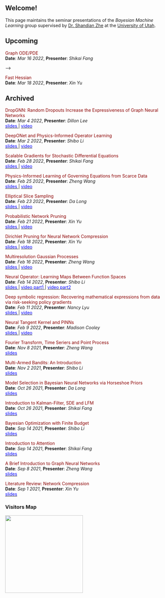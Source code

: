 ## Welcome!

This page maintains the seminar presentations of the *Bayesian Machine Learning* group supervised by [Dr. Shandian Zhe](https://www.cs.utah.edu/~zhe/) at the [University of Utah](https://www.utah.edu/).

## Upcoming

<span style="color:darkred;">  Graph ODE/PDE </span> \
**Date**: *Mar 16 2022*, **Presenter**: *Shikai Fang* 
<!-- <!-- [<span style="color:blue;"> slides </span>]() | [<span style="color:blue;"> video </span>]() --> -->

<span style="color:darkred;">  Fast Hessian </span> \
**Date**: *Mar 18 2022*, **Presenter**: *Xin Yu* 
<!-- [<span style="color:blue;"> slides </span>]() | [<span style="color:blue;"> video </span>]() -->


## Archived

<span style="color:darkred;">  DropGNN: Random Dropouts Increase the Expressiveness of Graph Neural Networks </span> \
**Date**: *Mar 4 2022*, **Presenter**: *Dillon Lee* \
[<span style="color:blue;"> slides </span>](http://github.com/uubayesmlgroup/uubayesmlgroup.github.io/blob/main/slides/DropGNN_Dillon.pdf) | [<span style="color:blue;"> video </span>](https://www.youtube.com/watch?v=S-HevqoWIOY)

<span style="color:darkred;">  DeepONet and Physics-Informed Operator Learning </span> \
**Date**: *Mar 2 2022*, **Presenter**: *Shibo Li* \
[<span style="color:blue;"> slides </span>](http://github.com/uubayesmlgroup/uubayesmlgroup.github.io/blob/main/slides/DeepONet_ShiboLi.pdf) | [<span style="color:blue;"> video </span>](https://www.youtube.com/watch?v=bOJc-BEcH3s)

<span style="color:darkred;">  Scalable Gradients for Stochastic Differential Equations </span> \
**Date**: *Feb 28 2022*, **Presenter**: *Shikai Fang* \
[<span style="color:blue;"> slides </span>](http://github.com/uubayesmlgroup/uubayesmlgroup.github.io/blob/main/slides/latent_SDE_fang_with_draft.pdf) | [<span style="color:blue;"> video </span>](https://www.youtube.com/watch?v=Q4l2zJ_Ko7o)

<span style="color:darkred;">  Physics-Informed Learning of Governing Equations from Scarce Data </span> \
**Date**: *Feb 25 2022*, **Presenter**: *Zheng Wang* \
[<span style="color:blue;"> slides </span>](http://github.com/uubayesmlgroup/uubayesmlgroup.github.io/blob/main/slides/PINN_Zheng.pdf) | [<span style="color:blue;"> video </span>](https://www.youtube.com/watch?v=Nc9EMuCtku0)

<span style="color:darkred;">  Elliptical Slice Sampling </span> \
**Date**: *Feb 23 2022*, **Presenter**: *Da Long* \
[<span style="color:blue;"> slides </span>](http://github.com/uubayesmlgroup/uubayesmlgroup.github.io/blob/main/slides/Elliptical_Slice_Sampling_DaLong.pdf) | [<span style="color:blue;"> video </span>](https://www.youtube.com/watch?v=9KU8SYsxL7s)

<span style="color:darkred;">  Probabilistic Network Pruning </span> \
**Date**: *Feb 21 2022*, **Presenter**: *Xin Yu* \
[<span style="color:blue;"> slides </span>](http://github.com/uubayesmlgroup/uubayesmlgroup.github.io/blob/main/slides/probabilistic_network-pruning-XinYu-02182022.pdf) | [<span style="color:blue;"> video </span>](https://www.youtube.com/watch?v=Z-4eF04QpZg)

<span style="color:darkred;">  Dirichlet Pruning for Neural Network Compression </span> \
**Date**: *Feb 18 2022*, **Presenter**: *Xin Yu* \
[<span style="color:blue;"> slides </span>](http://github.com/uubayesmlgroup/uubayesmlgroup.github.io/blob/main/slides/probabilistic_network-pruning-XinYu-02182022.pptx.pdf) | [<span style="color:blue;"> video </span>](https://www.youtube.com/watch?v=R4yXSuyXs5s)


<span style="color:darkred;"> Multiresolution Gaussian Processes </span> \
**Date**: *Feb 16 2022*, **Presenter**: *Zheng Wang*\
[<span style="color:blue;"> slides </span>](http://github.com/uubayesmlgroup/uubayesmlgroup.github.io/blob/main/slides/Multiresolution_Gaussian_Processes_Zheng.pdf) | [<span style="color:blue;"> video </span>](https://www.youtube.com/watch?v=NeuBKU9IofI)

<span style="color:darkred;"> Neural Operator: Learning Maps Between Function Spaces</span> \
**Date**: *Feb 14 2022*, **Presenter**: *Shibo Li*\
[<span style="color:blue;"> slides </span>](http://github.com/uubayesmlgroup/uubayesmlgroup.github.io/blob/main/slides/NeuralOperator_ShiboLi.pdf) | [<span style="color:blue;"> video part1 </span>](https://www.youtube.com/watch?v=zFkUXj2s2s4) | [<span style="color:blue;"> video part2 </span>](https://www.youtube.com/watch?v=UQIXfrGnuvY&t=996s)

<span style="color:darkred;"> Deep symbolic regression: Recovering mathematical expressions from data via risk-seeking policy gradients </span> \
**Date**: *Feb 11 2022*, **Presenter**: *Nancy Lyu*\
[<span style="color:blue;"> slides </span>](http://github.com/uubayesmlgroup/uubayesmlgroup.github.io/blob/main/slides/DSR_Nancy.pdf) | [<span style="color:blue;"> video </span>](https://www.youtube.com/watch?v=sU7LmV8xhuc)

<span style="color:darkred;"> Neural Tangent Kernel and PINNs </span> \
**Date**: *Feb 9 2022*, **Presenter**: *Madison Cooley*\
[<span style="color:blue;"> slides </span>](http://github.com/uubayesmlgroup/uubayesmlgroup.github.io/blob/main/slides/NTK_Madi.pdf) | [<span style="color:blue;"> video </span>](https://www.youtube.com/watch?v=hy4CyjXX2dA)

<span style="color:darkred;"> Fourier Transform, Time Seriers and Point Process</span> \
**Date**: *Nov 8 2021*, **Presenter**: *Zheng Wang*\
[<span style="color:blue;"> slides </span>](http://github.com/uubayesmlgroup/uubayesmlgroup.github.io/blob/main/slides/fourier_zheng_wang.pdf) 

<span style="color:darkred;"> Multi-Armed Bandits: An Introduction </span> \
**Date**: *Nov 2 2021*, **Presenter**: *Shibo Li*\
[<span style="color:blue;"> slides </span>](http://github.com/uubayesmlgroup/uubayesmlgroup.github.io/blob/main/slides/MAB_Shibo.pdf) 


<span style="color:darkred;"> Model Selection in Bayesian Neural Networks via Horseshoe Priors</span> \
**Date**: *Oct 26 2021*, **Presenter**: *Da Long*\
[<span style="color:blue;"> slides </span>](http://github.com/uubayesmlgroup/uubayesmlgroup.github.io/blob/main/slides/Hourseshoe_Da.pdf) 

<span style="color:darkred;"> Introduction to Kalman-Filter, SDE and LFM</span> \
**Date**: *Oct 26 2021*, **Presenter**: *Shikai Fang*\
[<span style="color:blue;"> slides </span>](http://github.com/uubayesmlgroup/uubayesmlgroup.github.io/blob/main/slides/Kalman_SDE_GP_Shikai_Fang.pdf) 

<span style="color:darkred;"> Bayesian Optimization with Finite Budget </span> \
**Date**: *Sep 14 2021*, **Presenter**: *Shibo Li*\
[<span style="color:blue;"> slides </span>](http://github.com/uubayesmlgroup/uubayesmlgroup.github.io/blob/main/slides/BOFB_ShiboLi.pdf) 

<span style="color:darkred;"> Introduction to Attention</span> \
**Date**: *Sep 14 2021*, **Presenter**: *Shikai Fang*\
[<span style="color:blue;"> slides </span>](http://github.com/uubayesmlgroup/uubayesmlgroup.github.io/blob/main/slides/attention_shikai_fang.pdf) 

<span style="color:darkred;"> A Brief Introduction to Graph Neural Networks </span> \
**Date**: *Sep 8 2021*, **Presenter**: *Zheng Wang*\
[<span style="color:blue;"> slides </span>](http://github.com/uubayesmlgroup/uubayesmlgroup.github.io/blob/main/slides/GNN_Zheng.pdf) 

<span style="color:darkred;"> Literature Review: Network Compression </span> \
**Date**: *Sep 1 2021*, **Presenter**: *Xin Yu*\
[<span style="color:blue;"> slides </span>](http://github.com/uubayesmlgroup/uubayesmlgroup.github.io/blob/main/slides/Network_Compression_Xin.pdf) 

<!-- <span style="color:darkred;"> Neural Tangent Kernel and PINNs </span> \
**Date**: *Feb 9 2022*, **Presenter**: *Madison Cooley*\
[<span style="color:blue;"> slides </span>](https://www.cs.utah.edu/~shibo/) | [<span style="color:blue;"> video </span>]() -->


### Visitors Map
<a href="https://clustrmaps.com/site/1bmq5"  title="Visit tracker"><img src="//www.clustrmaps.com/map_v2.png?d=8RidEvnC8qETev-j90_pSz1hk8uW_1cBOAkvDtU9AiA&cl=ffffff" width="250" /></a>


